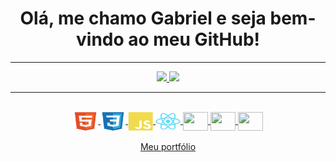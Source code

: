 <h1 align="center"> Olá, me chamo Gabriel e seja bem-vindo ao meu GitHub! </h1>

---
<div align="center">
  <a href="https://github.com/GabrielH1010">
  <img height="160em" src="https://github-readme-stats.vercel.app/api?username=GabrielH1010&show_icons=true&theme=dark&include_all_commits=true&count_private=true"/>
  <img height="160em" src="https://github-readme-stats.vercel.app/api/top-langs/?username=GabrielH1010&layout=compact&langs_count=7&theme=dark"/>
</div>
  
---  
<div align="center" style="display: inline_block"><br>
  <img align="center"  height="30" width="40" src="https://raw.githubusercontent.com/devicons/devicon/master/icons/html5/html5-original.svg">
  <img align="center"  height="30" width="40" src="https://raw.githubusercontent.com/devicons/devicon/master/icons/css3/css3-original.svg">
  <img align="center"  height="30" width="40" src="https://raw.githubusercontent.com/devicons/devicon/master/icons/javascript/javascript-plain.svg">
  <img align="center"  height="30" width="40" src="https://raw.githubusercontent.com/devicons/devicon/master/icons/react/react-original.svg">
  <img align="center"  height="30" width="40" src="https://cdn.jsdelivr.net/gh/devicons/devicon/icons/materialui/materialui-original.svg">
  <img align="center"  height="30" width="40" src="https://cdn.jsdelivr.net/gh/devicons/devicon/icons/git/git-original.svg">
  <img align="center"  height="30" width="40" src="https://cdn.jsdelivr.net/gh/devicons/devicon/icons/figma/figma-original.svg">
</div>
 <div align="center" style="display: inline_block"><br>
   <a href="https://myportfolio-home.vercel.app/">Meu portfólio</a>
</div>

